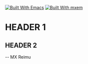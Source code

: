 [![Built With Emacs](https://img.shields.io/badge/built%20with-Emacs-f596aa.svg)](https://www.gnu.org/software/emacs/)
[![Built With mxem](https://img.shields.io/badge/built%20with-mxem-f596aa.svg)](https://gitee.com/re-mx/mxem)

# HEADER 1

## HEADER 2


-- MX Reimu
